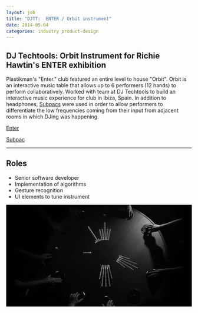 ```yaml
---
layout: job
title: "DJTT:  ENTER / Orbit instrument"
date: 2014-05-04
categories: industry product-design
---
```


DJ Techtools:  Orbit Instrument for Richie Hawtin's ENTER exhibition
---
Plastikman's "Enter." club featured an entire level to house "Orbit".  Orbit is an interactive music table that allows up to 6 performers (12 hands) to perform collaboratively.
Worked with team at DJ Techtools to build an interactive music experience for club in Ibiza, Spain.  In addition to headphones, [Subpacs](https://subpac.com/) were used in order to allow performers to differentiate the low frequencies coming from their input from adjacent rooms in which DJing was happening.  

[Enter](http://enterexperience.com/)

[Subpac](https://subpac.com/enter-ibiza/)

---

Roles
--
- Senior software developer
- Implementation of algorithms
- Gesture recognition
- UI elements to tune instrument

![ENTER//Orbit](/assets/orbit.png)

